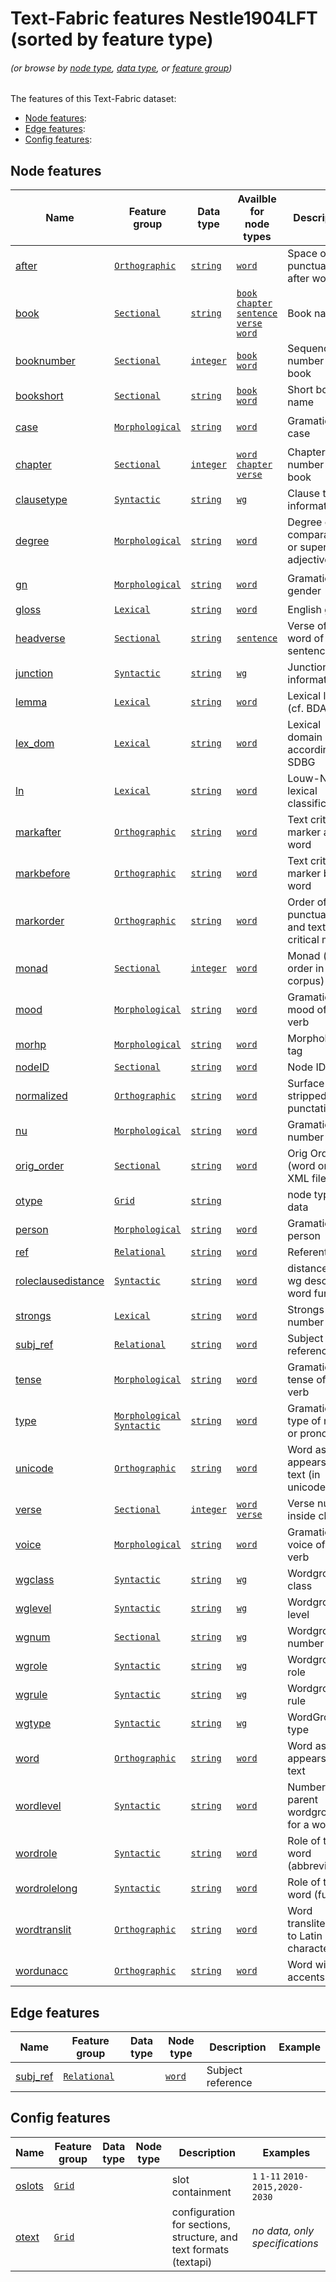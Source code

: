 # Text-Fabric features Nestle1904LFT (sorted by feature type)
###### *(or browse by [node type](featuresbynodetype.md#readme), [data type](featuresbydatatype.md#readme), or [feature group](featuresbygroup.md#readme))*

The features of this Text-Fabric dataset:

* [Node features](#node-features):
* [Edge features](#edge-features):
* [Config features](#config-features):

## Node features

Name | Feature group | Data type | Availble for node types | Description | Examples
--- | --- | --- | --- | --- | ---
[after](after.md#readme) | [`Orthographic`](featuresbygroup.md#orthographic-features) | [`string`](featuresbydatatype.md#string-datatype) |  [`word`](featuresbynodetype.md#word-nodes) | Space or punctuation after word | ` ` `.`
[book](book.md#readme) | [`Sectional`](featuresbygroup.md#sectional-features) | [`string`](featuresbydatatype.md#string-datatype) | [`book`](featuresbynodetype.md#book-nodes) [`chapter`](featuresbynodetype.md#chapter-nodes) [`sentence`](featuresbynodetype.md#sentence-nodes) [`verse`](featuresbynodetype.md#verse-nodes) [`word`](featuresbynodetype.md#word-nodes)| Book name | `Matthew` `Mark`
[booknumber](booknumber.md#readme) | [`Sectional`](featuresbygroup.md#sectional-features) | [`integer`](featuresbydatatype.md#integer-datatype) | [`book`](featuresbynodetype.md#book-nodes) [`word`](featuresbynodetype.md#word-nodes)| Sequence number of book | `1` `2` ... `27`
[bookshort](bookshort.md#readme) | [`Sectional`](featuresbygroup.md#sectional-features) | [`string`](featuresbydatatype.md#string-datatype) |[`book`](featuresbynodetype.md#book-nodes) [`word`](featuresbynodetype.md#word-nodes)| Short book name | `MAT` `MAR` ... `REV`
[case](case.md#readme) | [`Morphological`](featuresbygroup.md#morphological-features) | [`string`](featuresbydatatype.md#string-datatype) | [`word`](featuresbynodetype.md#word-nodes) | Gramatical case | `nominative` `genitive` `dative`
[chapter](chapter.md#readme) | [`Sectional`](featuresbygroup.md#sectional-features) | [`integer`](featuresbydatatype.md#integer-datatype) | [`word`](featuresbynodetype.md#word-nodes) [`chapter`](featuresbynodetype.md#chapter-nodes) [`verse`](featuresbynodetype.md#verse-nodes) |  Chapter number inside book | `1` `2` ...
[clausetype](clausetype.md#readme) | [`Syntactic`](featuresbygroup.md#syntactic-features) | [`string`](featuresbydatatype.md#string-datatype) | [`wg`](featuresbynodetype.md#wordgroup-nodes) | Clause type information | `VerbElided` `Verbless`
[degree](degree.md#readme) | [`Morphological`](featuresbygroup.md#morphological-features) | [`string`](featuresbydatatype.md#string-datatype) | [`word`](featuresbynodetype.md#word-nodes) | Degree of an comparative or superlative adjective | `superlative` `comparative`
[gn](gn.md#readme) | [`Morphological`](featuresbygroup.md#morphological-features) | [`string`](featuresbydatatype.md#string-datatype) | [`word`](featuresbynodetype.md#word-nodes) | Gramatical gender | `masculine` `feminine` `neuter`
[gloss](gloss.md#readme) | [`Lexical`](featuresbygroup.md#lexical-features) | [`string`](featuresbydatatype.md#string-datatype) | [`word`](featuresbynodetype.md#word-nodes)  | English gloss | 
[headverse](headverse.md#readme) | [`Sectional`](featuresbygroup.md#sectional-features) | [`string`](featuresbydatatype.md#string-datatype) | [`sentence`](featuresbynodetype.md#sentence-nodes) | Verse of first word of sentence |
[junction](junction.md#readme) | [`Syntactic`](featuresbygroup.md#syntactic-features) | [`string`](featuresbydatatype.md#string-datatype) | [`wg`](featuresbynodetype.md#wordgroup-nodes) | Junction information | `coordinate` `subordinate` 
[lemma](lemma.md#readme) | [`Lexical`](featuresbygroup.md#lexical-features) | [`string`](featuresbydatatype.md#string-datatype) | [`word`](featuresbynodetype.md#word-nodes) | Lexical lemma (cf. BDAG) |
[lex_dom](lex_dom.md#readme) | [`Lexical`](featuresbygroup.md#lexical-features) | [`string`](featuresbydatatype.md#string-datatype) | [`word`](featuresbynodetype.md#word-nodes) | Lexical domain according to SDBG | `092004`
[ln](ln.md#readme) | [`Lexical`](featuresbygroup.md#lexical-features) | [`string`](featuresbydatatype.md#string-datatype) | [`word`](featuresbynodetype.md#word-nodes) | Louw-Nida lexical classification | `93.169a`
[markafter](markafter.md#readme) | [`Orthographic`](featuresbygroup.md#orthographic-features) | [`string`](featuresbydatatype.md#string-datatype) | [`word`](featuresbynodetype.md#word-nodes) | Text critical marker after word | `-` `)`
[markbefore](markbefore.md#readme) | [`Orthographic`](featuresbygroup.md#orthographic-features) | [`string`](featuresbydatatype.md#string-datatype) | [`word`](featuresbynodetype.md#word-nodes) | Text critical marker before word| `-` `(`
[markorder](markorder.md#readme) | [`Orthographic`](featuresbygroup.md#orthographic-features) | [`string`](featuresbydatatype.md#string-datatype) | [`word`](featuresbynodetype.md#word-nodes) | Order of punctuation and text critical marker | ` ` `0` 
[monad](monad.md#readme) | [`Sectional`](featuresbygroup.md#sectional-features) | [`integer`](featuresbydatatype.md#integer-datatype) | [`word`](featuresbynodetype.md#word-nodes)  | Monad (word order in corpus)| `1` .. `137779`
[mood](mood.md#readme) | [`Morphological`](featuresbygroup.md#morphological-features) | [`string`](featuresbydatatype.md#string-datatype) | [`word`](featuresbynodetype.md#word-nodes) | Gramatical mood of a verb | `indicative` `optative `
[morhp](morph.md#readme) | [`Morphological`](featuresbygroup.md#morphological-features) | [`string`](featuresbydatatype.md#string-datatype) | [`word`](featuresbynodetype.md#word-nodes) |  Morphological tag | `V-AAI-3S` `N-GSF`
[nodeID](nodeID.md#readme) | [`Sectional`](featuresbygroup.md#sectional-features) | [`string`](featuresbydatatype.md#string-datatype) | [`word`](featuresbynodetype.md#word-nodes) | Node ID | `n56001015007`
[normalized](normalized.md#readme) | [`Orthographic`](featuresbygroup.md#orthographic-features) | [`string`](featuresbydatatype.md#string-datatype) | [`word`](featuresbynodetype.md#word-nodes) | Surface word stripped of punctations |
[nu](nu.md#readme) | [`Morphological`](featuresbygroup.md#morphological-features) | [`string`](featuresbydatatype.md#string-datatype) | [`word`](featuresbynodetype.md#word-nodes)  | Gramatical number| `singular` `plural`
[orig_order](orig_order.md#readme) | [`Sectional`](featuresbygroup.md#sectional-features) | [`string`](featuresbydatatype.md#string-datatype) | [`word`](featuresbynodetype.md#word-nodes) | Orig Order (word order in XML file)  | `1` .. `137779`
[otype](otype.md) | [`Grid`](featuresbygroup.md#grid-features) |[`string`](featuresbydatatype.md#string-datatype) | | node type data | 
[person](person.md#readme) | [`Morphological`](featuresbygroup.md#morphological-features) | [`string`](featuresbydatatype.md#string-datatype) | [`word`](featuresbynodetype.md#word-nodes) | Gramatical person | `first` `second` `third`
[ref](ref.md#readme) | [`Relational`](featuresbygroup.md#relational-features) | [`string`](featuresbydatatype.md#string-datatype) | [`word`](featuresbynodetype.md#word-nodes) | Referent | `n40001011005`
[roleclausedistance](roleclausedistance.md#readme) | [`Syntactic`](featuresbygroup.md#syntactic-features) | [`string`](featuresbydatatype.md#string-datatype) | [`word`](featuresbynodetype.md#word-nodes) | distance to wg describing word function|
[strongs](strongs.md#readme) | [`Lexical`](featuresbygroup.md#lexical-features) | [`string`](featuresbydatatype.md#string-datatype) | [`word`](featuresbynodetype.md#word-nodes) | Strongs number | `5547`
[subj_ref](subj_ref.md#readme) | [`Relational`](featuresbygroup.md#relational-features) | [`string`](featuresbydatatype.md#string-datatype) | [`word`](featuresbynodetype.md#word-nodes) | Subject reference |
[tense](tense.md#readme) | [`Morphological`](featuresbygroup.md#morphological-features) | [`string`](featuresbydatatype.md#string-datatype) | [`word`](featuresbynodetype.md#word-nodes) |  Gramatical tense of the verb | `present` `aorist`
[type](type.md#readme) | [`Morphological`](featuresbygroup.md#morphological-features) [`Syntactic`](featuresbygroup.md#syntactic-features) | [`string`](featuresbydatatype.md#string-datatype) | [`word`](featuresbynodetype.md#word-nodes) | Gramatical type of noun or pronoun | `common` `personal`
[unicode](unicode.md#readme) | [`Orthographic`](featuresbygroup.md#orthographic-features)  | [`string`](featuresbydatatype.md#string-datatype) | [`word`](featuresbynodetype.md#word-nodes) | Word as it appears in the text (in unicode)| `λόγος`
[verse](verse.md#readme) | [`Sectional`](featuresbygroup.md#sectional-features) | [`integer`](featuresbydatatype.md#integer-datatype) |  [`word`](featuresbynodetype.md#word-nodes)  [`verse`](featuresbynodetype.md#verse-nodes) | Verse number inside chapter | `1` `2`
[voice](voice.md#readme) | [`Morphological`](featuresbygroup.md#morphological-features) | [`string`](featuresbydatatype.md#string-datatype) | [`word`](featuresbynodetype.md#word-nodes) | Gramatical voice of the verb | `active` `passive`
[wgclass](wgclass.md#readme) | [`Syntactic`](featuresbygroup.md#syntactic-features) | [`string`](featuresbydatatype.md#string-datatype) | [`wg`](featuresbynodetype.md#wordgroup-nodes) | Wordgroup class |  `np` `cl`
[wglevel](wglevel.md#readme) | [`Syntactic`](featuresbygroup.md#syntactic-features) | [`string`](featuresbydatatype.md#string-datatype) | [`wg`](featuresbynodetype.md#wordgroup-nodes) | Wordgroup level |
[wgnum](wgnum.md#readme) | [`Sectional`](featuresbygroup.md#sectional-features) | [`string`](featuresbydatatype.md#string-datatype) | [`wg`](featuresbynodetype.md#wordgroup-nodes) | Wordgroup number | `34`
[wgrole](wgrole.md#readme) | [`Syntactic`](featuresbygroup.md#syntactic-features) | [`string`](featuresbydatatype.md#string-datatype) | [`wg`](featuresbynodetype.md#wordgroup-nodes) | Wordgroup role  | `s` `o` `apposition`
[wgrule](wgrule.md#readme) | [`Syntactic`](featuresbygroup.md#syntactic-features) | [`string`](featuresbydatatype.md#string-datatype) | [`wg`](featuresbynodetype.md#wordgroup-nodes) | Wordgroup rule | `ClCl` `ClCl2`
[wgtype](wgtype.md#readme) | [`Syntactic`](featuresbygroup.md#syntactic-features) | [`string`](featuresbydatatype.md#string-datatype) | [`wg`](featuresbynodetype.md#wordgroup-nodes) | WordGroup type | `Verbless` `VerbElided`
[word](word.md#readme) | [`Orthographic`](featuresbygroup.md#orthographic-features) | [`string`](featuresbydatatype.md#string-datatype) | [`word`](featuresbynodetype.md#word-nodes) | Word as it appears in the text | `λόγος`
[wordlevel](wordlevel.md#readme) | [`Syntactic`](featuresbygroup.md#syntactic-features) | [`string`](featuresbydatatype.md#string-datatype) | [`word`](featuresbynodetype.md#word-nodes) | Number of parent wordgroups for a word | 
[wordrole](wordrole.md#readme) | [`Syntactic`](featuresbygroup.md#syntactic-features) | [`string`](featuresbydatatype.md#string-datatype) | [`word`](featuresbynodetype.md#word-nodes) | Role of the word (abbreviated) | 
[wordrolelong](wordrolelong.md#readme) | [`Syntactic`](featuresbygroup.md#syntactic-features) | [`string`](featuresbydatatype.md#string-datatype) | [`word`](featuresbynodetype.md#word-nodes) | Role of the word (full) | 
[wordtranslit](wordtranslit.md#readme) | [`Orthographic`](featuresbygroup.md#orthographic-features) | [`string`](featuresbydatatype.md#string-datatype) | [`word`](featuresbynodetype.md#word-nodes) | Word transliterated to Latin characters| `logos`
[wordunacc](wordunacc.md#readme) | [`Orthographic`](featuresbygroup.md#orthographic-features) | [`string`](featuresbydatatype.md#string-datatype) | [`word`](featuresbynodetype.md#word-nodes) | Word without accents| `λογος`

## Edge features

Name | Feature group | Data type | Node type | Description | Example
--- | --- | --- | --- | --- | ---
[subj_ref](subj_ref.md#readme) | [`Relational`](featuresbygroup.md#relational-features)  | | [`word`](featuresbynodetype.md#word-nodes) | Subject reference |

## Config features

Name | Feature group | Data type | Node type | Description| Examples
---| --- | --- | --- | --- | ----
[oslots](oslots.md) | [`Grid`](featuresbygroup.md#grid-features) | | | slot containment | `1` `1-11` `2010-2015,2020-2030`
[otext](otext.md) | [`Grid`](featuresbygroup.md#grid-features) | | | configuration for sections, structure, and text formats (textapi) |  *no data, only specifications*  


